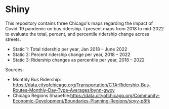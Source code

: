 # Shiny
This repository contains three Chicago's maps regarding the impact of Covid-19 pandemic on bus ridership. I present maps from 2018 to mid-2022 to evaluate the total, percent, and percentile ridership change across streets.  

+ Static 1: Total ridership per year, Jan 2018 – June 2022
+ Static 2: Percent ridership change per year, 2018 – 2022
+ Static 3: Ridership changes as percentile per year, 2018 – 2022

Sources:
+ Monthly Bus Ridership: https://data.cityofchicago.org/Transportation/CTA-Ridership-Bus-Routes-Monthly-Day-Type-Averages/bynn-gwxy
+ Chicago Regions Shapefile:https://data.cityofchicago.org/Community-Economic-Development/Boundaries-Planning-Regions/spyv-p8fk
